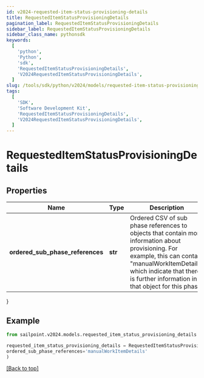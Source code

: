 ```yaml
---
id: v2024-requested-item-status-provisioning-details
title: RequestedItemStatusProvisioningDetails
pagination_label: RequestedItemStatusProvisioningDetails
sidebar_label: RequestedItemStatusProvisioningDetails
sidebar_class_name: pythonsdk
keywords:
  [
    'python',
    'Python',
    'sdk',
    'RequestedItemStatusProvisioningDetails',
    'V2024RequestedItemStatusProvisioningDetails',
  ]
slug: /tools/sdk/python/v2024/models/requested-item-status-provisioning-details
tags:
  [
    'SDK',
    'Software Development Kit',
    'RequestedItemStatusProvisioningDetails',
    'V2024RequestedItemStatusProvisioningDetails',
  ]
---
```


# RequestedItemStatusProvisioningDetails

## Properties

| Name | Type | Description | Notes |
| --- | --- | --- | --- |
| **ordered_sub_phase_references** | **str** | Ordered CSV of sub phase references to objects that contain more information about provisioning. For example, this can contain \"manualWorkItemDetails\" which indicate that there is further information in that object for this phase. | [optional] |

}

## Example

```python
from sailpoint.v2024.models.requested_item_status_provisioning_details import RequestedItemStatusProvisioningDetails

requested_item_status_provisioning_details = RequestedItemStatusProvisioningDetails(
ordered_sub_phase_references='manualWorkItemDetails'
)

```

[[Back to top]](#)

